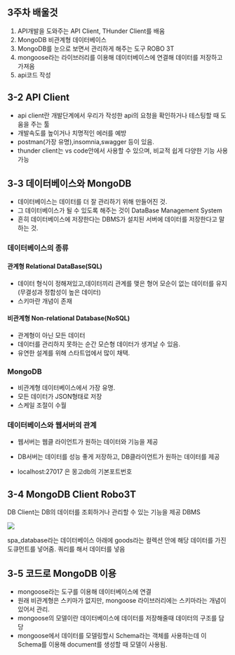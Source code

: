 ## 3주차 배울것

1. API개발을 도와주는 API Client, THunder Client를 배움
2. MongoDB 비관계형 데이터베이스
3. MongoDB를 눈으로 보면서 관리하게 해주는 도구 ROBO 3T
4. mongoose라는 라이브러리를 이용해 데이터베이스에 연결해 데이터를 저장하고 가져옴
5. api코드 작성

## 3-2 API Client

- api client란 개발단계에서 우리가 작성한 api의 요청을 확인하거나 테스팅할 때 도움을 주는 툴
- 개발속도를 높이거나 치명적인 에러를 예방
- postman(가장 유명),insomnia,swagger 등이 있음.
- thunder client는 vs code안에서 사용할 수 있으며, 비교적 쉽게 다양한 기능 사용 가능

## 3-3 데이터베이스와 MongoDB

- 데이터베이스는 데이터를 더 잘 관리하기 위해 만들어진 것.
- 그 데이터베이스가 될 수 있도록 해주는 것이 DataBase Management System
- 흔히 데이터베이스에 저장한다는 DBMS가 설치된 서버에 데이터를 저장한다고 말하는 것.

### 데이터베이스의 종류

#### 관계형 Relational DataBase(SQL) <br/>

- 데이터 형식이 정해져있고,데이터끼리 관계를 맺은 형어 모순이 없는 데이터를 유지(무결성과 정합성이 높은 데이터)
- 스키마란 개념이 존재

#### 비관계형 Non-relational Database(NoSQL) <br/>

- 관계형이 아닌 모든 데이터
- 데이터를 관리하지 못하는 순간 모슨형 데이터가 생겨날 수 있음.
- 유연한 설계를 위해 스타트업에서 많이 채택.

### MongoDB

- 비관계형 데이터베이스에서 가장 유명.
- 모든 데이터가 JSON형태로 저장
- 스케일 조절이 수월

### 데이터베이스와 웹서버의 관계

- 웹서버는 웹클 라이언트가 원하는 데이터와 기능을 제공
- DB서버는 데이터를 성능 좋게 저장하고, DB클라이언트가 원하는 데이터를 제공

- localhost:27017 은 몽고db의 기본포트번호

## 3-4 MongoDB Client Robo3T

DB Client는 DB의 데이터를 조회하거나 관리할 수 있는 기능을 제공 DBMS

![](https://velog.velcdn.com/images/wkqkel/post/3aec3c1b-082b-43d6-9f99-78c3b404b95a/image.png)

spa_database라는 데이터베이스 아래에 goods라는 컬렉션 안에 해당 데이터를 가진 도큐먼트를 넣어줌.
쿼리를 해서 데이터를 넣음

## 3-5 코드로 MongoDB 이용

- mongoose라는 도구를 이용해 데이터베이스에 연결
- 원래 비관계형은 스키마가 없지만, mongoose 라이브러리에는 스키마라는 개념이 있어서 관리.
- mongoose의 모델이란 데이터베이스에 데이터를 저장해줄때 데이터의 구조를 담당
- mongoose에서 데이터를 모델링할시 Schema라는 객체를 사용하는데 이 Schema를 이용해 document를 생성할 때 모델이 사용됨.
